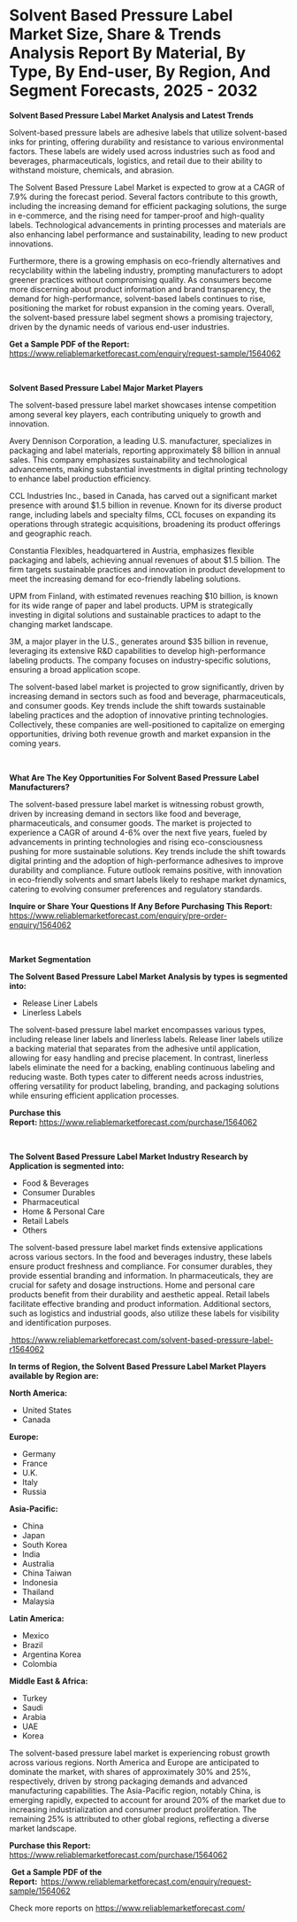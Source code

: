 <p><h1>Solvent Based Pressure Label Market Size, Share & Trends Analysis Report By Material, By Type, By End-user, By Region, And Segment Forecasts, 2025 - 2032</h1></p><p><strong>Solvent Based Pressure Label Market Analysis and Latest Trends</strong></p>
<p><p>Solvent-based pressure labels are adhesive labels that utilize solvent-based inks for printing, offering durability and resistance to various environmental factors. These labels are widely used across industries such as food and beverages, pharmaceuticals, logistics, and retail due to their ability to withstand moisture, chemicals, and abrasion.</p><p>The Solvent Based Pressure Label Market is expected to grow at a CAGR of 7.9% during the forecast period. Several factors contribute to this growth, including the increasing demand for efficient packaging solutions, the surge in e-commerce, and the rising need for tamper-proof and high-quality labels. Technological advancements in printing processes and materials are also enhancing label performance and sustainability, leading to new product innovations.</p><p>Furthermore, there is a growing emphasis on eco-friendly alternatives and recyclability within the labeling industry, prompting manufacturers to adopt greener practices without compromising quality. As consumers become more discerning about product information and brand transparency, the demand for high-performance, solvent-based labels continues to rise, positioning the market for robust expansion in the coming years. Overall, the solvent-based pressure label segment shows a promising trajectory, driven by the dynamic needs of various end-user industries.</p></p>
<p><strong>Get a Sample PDF of the Report:&nbsp;</strong> <a href="https://www.reliablemarketforecast.com/enquiry/request-sample/1564062?utm_campaign=2222&utm_medium=2&utm_source=Github&utm_content=ia&utm_term=01022025&utm_id=solvent-based-pressure-label">https://www.reliablemarketforecast.com/enquiry/request-sample/1564062</a></p>
<p>&nbsp;</p>
<p><strong>Solvent Based Pressure Label Major Market Players</strong></p>
<p><p>The solvent-based pressure label market showcases intense competition among several key players, each contributing uniquely to growth and innovation. </p><p>Avery Dennison Corporation, a leading U.S. manufacturer, specializes in packaging and label materials, reporting approximately $8 billion in annual sales. This company emphasizes sustainability and technological advancements, making substantial investments in digital printing technology to enhance label production efficiency.</p><p>CCL Industries Inc., based in Canada, has carved out a significant market presence with around $1.5 billion in revenue. Known for its diverse product range, including labels and specialty films, CCL focuses on expanding its operations through strategic acquisitions, broadening its product offerings and geographic reach.</p><p>Constantia Flexibles, headquartered in Austria, emphasizes flexible packaging and labels, achieving annual revenues of about $1.5 billion. The firm targets sustainable practices and innovation in product development to meet the increasing demand for eco-friendly labeling solutions.</p><p>UPM from Finland, with estimated revenues reaching $10 billion, is known for its wide range of paper and label products. UPM is strategically investing in digital solutions and sustainable practices to adapt to the changing market landscape.</p><p>3M, a major player in the U.S., generates around $35 billion in revenue, leveraging its extensive R&D capabilities to develop high-performance labeling products. The company focuses on industry-specific solutions, ensuring a broad application scope.</p><p>The solvent-based label market is projected to grow significantly, driven by increasing demand in sectors such as food and beverage, pharmaceuticals, and consumer goods. Key trends include the shift towards sustainable labeling practices and the adoption of innovative printing technologies. Collectively, these companies are well-positioned to capitalize on emerging opportunities, driving both revenue growth and market expansion in the coming years.</p></p>
<p>&nbsp;</p>
<p><strong>What Are The Key Opportunities For Solvent Based Pressure Label Manufacturers?</strong></p>
<p><p>The solvent-based pressure label market is witnessing robust growth, driven by increasing demand in sectors like food and beverage, pharmaceuticals, and consumer goods. The market is projected to experience a CAGR of around 4-6% over the next five years, fueled by advancements in printing technologies and rising eco-consciousness pushing for more sustainable solutions. Key trends include the shift towards digital printing and the adoption of high-performance adhesives to improve durability and compliance. Future outlook remains positive, with innovation in eco-friendly solvents and smart labels likely to reshape market dynamics, catering to evolving consumer preferences and regulatory standards.</p></p>
<p><strong>Inquire or Share Your Questions If Any Before Purchasing This Report:</strong> <a href="https://www.reliablemarketforecast.com/enquiry/pre-order-enquiry/1564062?utm_campaign=2222&utm_medium=2&utm_source=Github&utm_content=ia&utm_term=01022025&utm_id=solvent-based-pressure-label">https://www.reliablemarketforecast.com/enquiry/pre-order-enquiry/1564062</a></p>
<p>&nbsp;</p>
<p><strong>Market Segmentation</strong></p>
<p><strong>The Solvent Based Pressure Label Market Analysis by types is segmented into:</strong></p>
<p><ul><li>Release Liner Labels</li><li>Linerless Labels</li></ul></p>
<p><p>The solvent-based pressure label market encompasses various types, including release liner labels and linerless labels. Release liner labels utilize a backing material that separates from the adhesive until application, allowing for easy handling and precise placement. In contrast, linerless labels eliminate the need for a backing, enabling continuous labeling and reducing waste. Both types cater to different needs across industries, offering versatility for product labeling, branding, and packaging solutions while ensuring efficient application processes.</p></p>
<p><strong>Purchase this Report:&nbsp;</strong><a href="https://www.reliablemarketforecast.com/purchase/1564062?utm_campaign=2222&utm_medium=2&utm_source=Github&utm_content=ia&utm_term=01022025&utm_id=solvent-based-pressure-label">https://www.reliablemarketforecast.com/purchase/1564062</a></p>
<p>&nbsp;</p>
<p><strong>The Solvent Based Pressure Label Market Industry Research by Application is segmented into:</strong></p>
<p><ul><li>Food & Beverages</li><li>Consumer Durables</li><li>Pharmaceutical</li><li>Home & Personal Care</li><li>Retail Labels</li><li>Others</li></ul></p>
<p><p>The solvent-based pressure label market finds extensive applications across various sectors. In the food and beverages industry, these labels ensure product freshness and compliance. For consumer durables, they provide essential branding and information. In pharmaceuticals, they are crucial for safety and dosage instructions. Home and personal care products benefit from their durability and aesthetic appeal. Retail labels facilitate effective branding and product information. Additional sectors, such as logistics and industrial goods, also utilize these labels for visibility and identification purposes.</p></p>
<p><a href="https://www.reliablemarketforecast.com/solvent-based-pressure-label-r1564062?utm_campaign=2222&utm_medium=2&utm_source=Github&utm_content=ia&utm_term=01022025&utm_id=solvent-based-pressure-label">&nbsp;https://www.reliablemarketforecast.com/solvent-based-pressure-label-r1564062</a></p>
<p><strong>In terms of Region, the Solvent Based Pressure Label Market Players available by Region are:</strong></p>
<p>
    <p> <strong> North America: </strong>
        <ul>
            <li>United States</li>
            <li>Canada</li>
        </ul>
        </p> 
    <p> <strong> Europe: </strong>
        <ul>
            <li>Germany</li>
            <li>France</li>
            <li>U.K.</li>
            <li>Italy</li>
            <li>Russia</li>
        </ul>
        </p> 
    <p> <strong> Asia-Pacific: </strong>
        <ul>
            <li>China</li>
            <li>Japan</li>
            <li>South Korea</li>
            <li>India</li>
            <li>Australia</li>
            <li>China Taiwan</li>
            <li>Indonesia</li>
            <li>Thailand</li>
            <li>Malaysia</li>
        </ul>
        </p> 
    <p> <strong> Latin America: </strong>
        <ul>
            <li>Mexico</li>
            <li>Brazil</li>
            <li>Argentina Korea</li>
            <li>Colombia</li>
        </ul>
        </p> 
    <p> <strong> Middle East & Africa: </strong>
        <ul>
            <li>Turkey</li>
            <li>Saudi</li>
            <li>Arabia</li>
            <li>UAE</li>
            <li>Korea</li>
        </ul>
    </p>
    </p>
<p><p>The solvent-based pressure label market is experiencing robust growth across various regions. North America and Europe are anticipated to dominate the market, with shares of approximately 30% and 25%, respectively, driven by strong packaging demands and advanced manufacturing capabilities. The Asia-Pacific region, notably China, is emerging rapidly, expected to account for around 20% of the market due to increasing industrialization and consumer product proliferation. The remaining 25% is attributed to other global regions, reflecting a diverse market landscape.</p></p>
<p><strong>Purchase this Report: </strong><a href="https://www.reliablemarketforecast.com/purchase/1564062?utm_campaign=2222&utm_medium=2&utm_source=Github&utm_content=ia&utm_term=01022025&utm_id=solvent-based-pressure-label">https://www.reliablemarketforecast.com/purchase/1564062</a></p>
<p>&nbsp;<strong>Get a Sample PDF of the Report:&nbsp;&nbsp;</strong><a href="https://www.reliablemarketforecast.com/enquiry/request-sample/1564062?utm_campaign=2222&utm_medium=2&utm_source=Github&utm_content=ia&utm_term=01022025&utm_id=solvent-based-pressure-label">https://www.reliablemarketforecast.com/enquiry/request-sample/1564062</a></p>
<p><strong></strong></p>
<p>Check more reports on <a href="https://www.reliablemarketforecast.com/?utm_campaign=2222&utm_medium=2&utm_source=Github&utm_content=ia&utm_term=01022025&utm_id=solvent-based-pressure-label">https://www.reliablemarketforecast.com/</a></p>